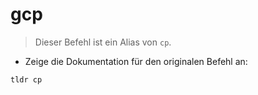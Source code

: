 # gcp

> Dieser Befehl ist ein Alias von `cp`.

- Zeige die Dokumentation für den originalen Befehl an:

`tldr cp`
